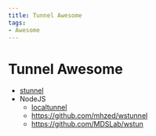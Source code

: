 ```yaml
---
title: Tunnel Awesome
tags:
- Awesome
---
```


# Tunnel Awesome

- [stunnel](./stunnel.md)
- NodeJS
  - [localtunnel](./localtunnel.md)
  - https://github.com/mhzed/wstunnel
  - https://github.com/MDSLab/wstun
